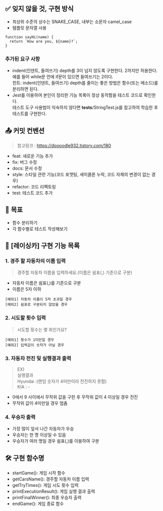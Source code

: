 ## ✅ 잊지 않을 것, 구현 방식

- 최상위 수준의 상수는 SNAKE_CASE, 내부는 소문자 camel_case
- 템플릿 문자열 사용

```
function sayHi(name) {
  return `How are you, ${name}?`;
}
```

### 추가된 요구 사항

- indent(인덴트, 들여쓰기) depth를 3이 넘지 않도록 구현한다. 2까지만 허용한다.  
  예를 들어 while문 안에 if문이 있으면 들여쓰기는 2이다.  
  힌트: indent(인덴트, 들여쓰기) depth를 줄이는 좋은 방법은 함수(또는 메소드)를 분리하면 된다.
- Jest를 이용하여 본인이 정리한 기능 목록이 정상 동작함을 테스트 코드로 확인한다.  
  테스트 도구 사용법이 익숙하지 않다면 **tests**/StringTest.js를 참고하여 학습한 후 테스트를 구현한다.

## 📤 커밋 컨벤션

> 참고링크 : https://doooodle932.tistory.com/180

- feat: 새로운 기능 추가
- fix: 버그 수정
- docs: 문서 수정
- style: 스타일 관련 기능(코드 포맷팅, 세미콜론 누락, 코드 자체의 변경이 없는 경우)
- refactor: 코드 리팩토링
- test: 테스트 코드 추가

## 👊 목표

- 함수 분리하기
- 각 함수별로 테스트 작성해보기

## 📍 [레이싱카] 구현 기능 목록

### 1. 경주 할 자동차의 이름 입력

> 경주할 자동차 이름을 입력하세요.(이름은 쉼표(,) 기준으로 구분)

- 자동차 이름은 쉼표(,)를 기준으로 구분
- 이름은 5자 이하

```
[예외1] 자동차 이름이 5자 초과일 경우
[예외2] 쉼표로 구분되지 않았을 경우
```

### 2. 시도할 횟수 입력

> 시도할 횟수는 몇 회인가요?

```
[예외1] 횟수가 1미만일 경우
[예외2] 입력값이 숫자가 아닐 경우
```

### 3. 자동차 전진 및 실행결과 출력

> EX)  
> 실행결과  
> Hyundai :(랜덤 숫자가 4미만이라 전진하지 못함)  
> KIA : -

- 0에서 9 사이에서 무작위 값을 구한 후 무작위 값이 4 이상일 경우 전진
- 무작위 값이 4미만일 경우 멈춤

### 4. 우승자 출력

- 가장 많이 앞서 나간 자동차가 우승
- 우승자는 한 명 이상일 수 있음
- 우승자가 여러 명일 경우 쉼표(,)를 이용하여 구분

## 🛠️ 구현 함수명

- startGame(): 게임 시작 함수
- getCarsName(): 경주할 자동차 이름 입력
- getTryTimes(): 게임 시도 횟수 입력
- printExecutionResult(): 게임 실행 결과 출력
- printFinalWinner(): 최종 우승자 출력
- endGame(): 게임 종료 함수
